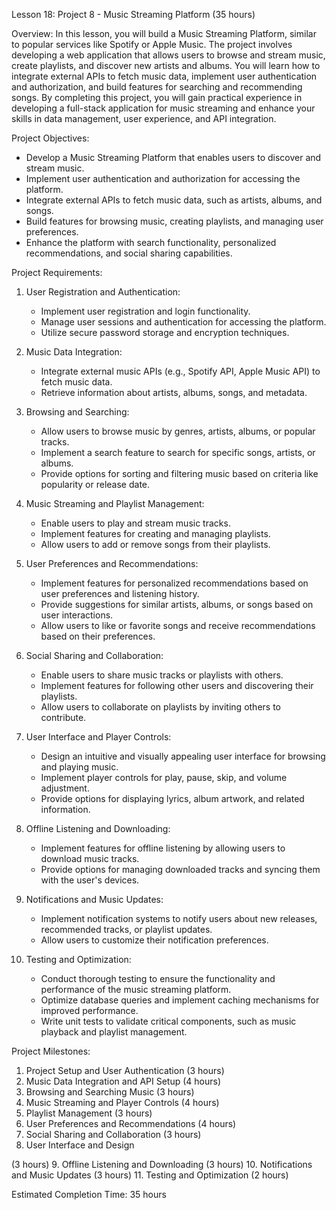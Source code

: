 Lesson 18: Project 8 - Music Streaming Platform (35 hours)

Overview:
In this lesson, you will build a Music Streaming Platform, similar to popular services like Spotify or Apple Music. The project involves developing a web application that allows users to browse and stream music, create playlists, and discover new artists and albums. You will learn how to integrate external APIs to fetch music data, implement user authentication and authorization, and build features for searching and recommending songs. By completing this project, you will gain practical experience in developing a full-stack application for music streaming and enhance your skills in data management, user experience, and API integration.

Project Objectives:
- Develop a Music Streaming Platform that enables users to discover and stream music.
- Implement user authentication and authorization for accessing the platform.
- Integrate external APIs to fetch music data, such as artists, albums, and songs.
- Build features for browsing music, creating playlists, and managing user preferences.
- Enhance the platform with search functionality, personalized recommendations, and social sharing capabilities.

Project Requirements:
1. User Registration and Authentication:
   - Implement user registration and login functionality.
   - Manage user sessions and authentication for accessing the platform.
   - Utilize secure password storage and encryption techniques.

2. Music Data Integration:
   - Integrate external music APIs (e.g., Spotify API, Apple Music API) to fetch music data.
   - Retrieve information about artists, albums, songs, and metadata.

3. Browsing and Searching:
   - Allow users to browse music by genres, artists, albums, or popular tracks.
   - Implement a search feature to search for specific songs, artists, or albums.
   - Provide options for sorting and filtering music based on criteria like popularity or release date.

4. Music Streaming and Playlist Management:
   - Enable users to play and stream music tracks.
   - Implement features for creating and managing playlists.
   - Allow users to add or remove songs from their playlists.

5. User Preferences and Recommendations:
   - Implement features for personalized recommendations based on user preferences and listening history.
   - Provide suggestions for similar artists, albums, or songs based on user interactions.
   - Allow users to like or favorite songs and receive recommendations based on their preferences.

6. Social Sharing and Collaboration:
   - Enable users to share music tracks or playlists with others.
   - Implement features for following other users and discovering their playlists.
   - Allow users to collaborate on playlists by inviting others to contribute.

7. User Interface and Player Controls:
   - Design an intuitive and visually appealing user interface for browsing and playing music.
   - Implement player controls for play, pause, skip, and volume adjustment.
   - Provide options for displaying lyrics, album artwork, and related information.

8. Offline Listening and Downloading:
   - Implement features for offline listening by allowing users to download music tracks.
   - Provide options for managing downloaded tracks and syncing them with the user's devices.

9. Notifications and Music Updates:
   - Implement notification systems to notify users about new releases, recommended tracks, or playlist updates.
   - Allow users to customize their notification preferences.

10. Testing and Optimization:
    - Conduct thorough testing to ensure the functionality and performance of the music streaming platform.
    - Optimize database queries and implement caching mechanisms for improved performance.
    - Write unit tests to validate critical components, such as music playback and playlist management.

Project Milestones:
1. Project Setup and User Authentication (3 hours)
2. Music Data Integration and API Setup (4 hours)
3. Browsing and Searching Music (3 hours)
4. Music Streaming and Player Controls (4 hours)
5. Playlist Management (3 hours)
6. User Preferences and Recommendations (4 hours)
7. Social Sharing and Collaboration (3 hours)
8. User Interface and Design

 (3 hours)
9. Offline Listening and Downloading (3 hours)
10. Notifications and Music Updates (3 hours)
11. Testing and Optimization (2 hours)

Estimated Completion Time: 35 hours